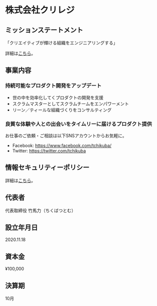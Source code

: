 # 株式会社クリレジ

## ミッションステートメント

「クリエイティブが輝ける組織をエンジニアリングする」

詳細は[こちら](https://github.com/tchikuba/creative_resilience/blob/master/mission_statement.md)。

## 事業内容

### 持続可能なプロダクト開発をアップデート
- 世の中を効率化してくプロダクトの開発を支援
- スクラムマスターとしてスクラムチームをエンパワーメント
- リーン／ティールな組織づくりをコンサルティング
### 良質な体験や人との出会いをタイムリーに届けるプロダクト提供

お仕事のご依頼・ご相談は以下SNSアカウントからお気軽に。
- Facebook: https://www.facebook.com/tchikuba/
- Twitter: https://twitter.com/tchikuba

## 情報セキュリティーポリシー

詳細は[こちら](https://github.com/tchikuba/creative_resilience/blob/master/security_policy.md)。

## 代表者

代表取締役 竹馬力（ちくばつとむ）

## 設立年月日

2020.11.18

## 資本金

¥100,000

## 決算期

10月

